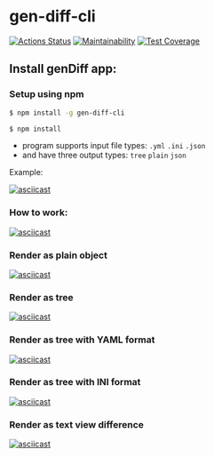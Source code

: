# gen-diff-cli

[![Actions Status](https://github.com/voitd/frontend-project-lvl2/workflows/GenDiff%20CI/badge.svg)](https://github.com/voitd/frontend-project-lvl2/actions?query=workflow%3A"GenDiff+CI")
[![Maintainability](https://api.codeclimate.com/v1/badges/bfc1d480366dd4e52f3e/maintainability)](https://codeclimate.com/github/voitd/frontend-project-lvl2/maintainability)
[![Test Coverage](https://api.codeclimate.com/v1/badges/bfc1d480366dd4e52f3e/test_coverage)](https://codeclimate.com/github/voitd/frontend-project-lvl2/test_coverage)

## Install genDiff app:

### Setup using npm

```sh
$ npm install -g gen-diff-cli
```

```sh
$ npm install
```

- program supports input file types: `.yml` `.ini` `.json`
- and have three output types: `tree` `plain` `json`

Example:

[![asciicast](https://asciinema.org/a/48YNMZLam4Qeo1hCmzTzQGhp8.svg)](https://asciinema.org/a/48YNMZLam4Qeo1hCmzTzQGhp8)

### How to work:

[![asciicast](https://asciinema.org/a/71ldTEqENFCa3yIUWjN6Iu3q0.svg)](https://asciinema.org/a/71ldTEqENFCa3yIUWjN6Iu3q0)

### Render as plain object

[![asciicast](https://asciinema.org/a/MQ9DpcovgD8HSzNlRDu9UMrFg.svg)](https://asciinema.org/a/MQ9DpcovgD8HSzNlRDu9UMrFg)

### Render as tree

[![asciicast](https://asciinema.org/a/lruWqeRLSE6srd99zgYYDBxEr.svg)](https://asciinema.org/a/lruWqeRLSE6srd99zgYYDBxEr)

### Render as tree with YAML format

[![asciicast](https://asciinema.org/a/1VLGDDbwHesU8zl69pHNFRvuW.svg)](https://asciinema.org/a/1VLGDDbwHesU8zl69pHNFRvuW)

### Render as tree with INI format

[![asciicast](https://asciinema.org/a/eURHyNvwBo3YwfNmQvok55P0A.svg)](https://asciinema.org/a/eURHyNvwBo3YwfNmQvok55P0A)

### Render as text view difference

[![asciicast](https://asciinema.org/a/eZNWa27hEzJCJazdLu2sQUoEK.svg)](https://asciinema.org/a/eZNWa27hEzJCJazdLu2sQUoEK)
